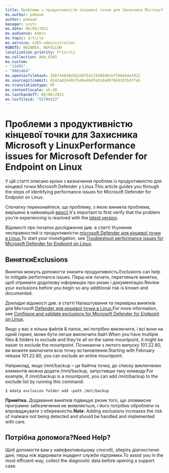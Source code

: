 ```yaml
---
title: Проблеми з продуктивністю кінцевої точки для Захисника Microsoft у Linux
ms.author: pebaum
author: pebaum
manager: scotv
ms.date: 06/04/2021
ms.audience: Admin
ms.topic: article
ms.service: o365-administration
ROBOTS: NOINDEX, NOFOLLOW
localization_priority: Priority
ms.collection: Adm_O365
ms.custom:
- "11491"
- "9001464"
ms.openlocfilehash: 268f44640d3b2d8764133560d0cbf500eb4afd22
ms.sourcegitcommit: 8242a824491f64be48dfe81da09766920fbd7feb
ms.translationtype: MT
ms.contentlocale: uk-UA
ms.lasthandoff: 06/06/2021
ms.locfileid: "52794222"
---
```

# <a name="performance-issues-for-microsoft-defender-for-endpoint-on-linux"></a><span data-ttu-id="dd90a-102">Проблеми з продуктивністю кінцевої точки для Захисника Microsoft у Linux</span><span class="sxs-lookup"><span data-stu-id="dd90a-102">Performance issues for Microsoft Defender for Endpoint on Linux</span></span>

<span data-ttu-id="dd90a-103">У цій статті описано кроки з визначення проблем із продуктивністю для кінцевої точки Microsoft Defender у Linux.</span><span class="sxs-lookup"><span data-stu-id="dd90a-103">This article guides you through the steps of identifying performance issues for Microsoft Defender for Endpoint on Linux.</span></span>

<span data-ttu-id="dd90a-104">Спочатку переконайтеся, що проблему, з якою виникла проблема, вирішено в найновішій [версії](/microsoft-365/security/defender-endpoint/linux-whatsnew).</span><span class="sxs-lookup"><span data-stu-id="dd90a-104">It's important to first verify that the problem you're experiencing is resolved with the [latest version](/microsoft-365/security/defender-endpoint/linux-whatsnew).</span></span> 

<span data-ttu-id="dd90a-105">Відомості про початок дослідження див. в статті Усунення несправностей із продуктивністю [microsoft Defender для кінцевої точки в Linux.](/microsoft-365/security/defender-endpoint/linux-support-perf)</span><span class="sxs-lookup"><span data-stu-id="dd90a-105">To start your investigation, see [Troubleshoot performance issues for Microsoft Defender for Endpoint on Linux](/microsoft-365/security/defender-endpoint/linux-support-perf).</span></span>

## <a name="exclusions"></a><span data-ttu-id="dd90a-106">Винятки</span><span class="sxs-lookup"><span data-stu-id="dd90a-106">Exclusions</span></span>

<span data-ttu-id="dd90a-107">Винятки можуть допомогти знизити продуктивність.</span><span class="sxs-lookup"><span data-stu-id="dd90a-107">Exclusions can help to mitigate performance issues.</span></span> <span data-ttu-id="dd90a-108">Перш ніж почати, перегляньте винятки, щоб отримати додаткову інформацію про ризик і документацію.</span><span class="sxs-lookup"><span data-stu-id="dd90a-108">Review your exclusions before you begin so any additional risk is known and documented.</span></span>

<span data-ttu-id="dd90a-109">Докладні відомості див. в статті Налаштування та перевірка винятків для Microsoft [Defender для кінцевої точки в Linux.](/microsoft-365/security/defender-endpoint/linux-exclusions)</span><span class="sxs-lookup"><span data-stu-id="dd90a-109">For more information, see [Configure and validate exclusions for Microsoft Defender for Endpoint on Linux](/microsoft-365/security/defender-endpoint/linux-exclusions).</span></span>

<span data-ttu-id="dd90a-110">Якщо у вас є кілька файлів & папок, які потрібно виключити, і всі вони на одній горині, може бути легше виключити байт.</span><span class="sxs-lookup"><span data-stu-id="dd90a-110">When you have multiple files & folders to exclude and they're all on the same mountpoint, it might be easier to exclude the mountpoint.</span></span> <span data-ttu-id="dd90a-111">Починаючи з лютого випуску 101.22.80, ви можете виключити всю точку встановлення.</span><span class="sxs-lookup"><span data-stu-id="dd90a-111">Starting with February release 101.22.80, you can exclude an entire mountpoint.</span></span>

<span data-ttu-id="dd90a-112">Наприклад, якщо /mnt/backup – це байтна точка, до списку виключених елементів можна додати /mnt/backup, запустивши таку команду:</span><span class="sxs-lookup"><span data-stu-id="dd90a-112">For example, if /mnt/backup is a mountpoint, you can add /mnt/backup to the exclude list by running this command:</span></span>

`$ mdatp exclusion folder add –path /mnt/backup`

<span data-ttu-id="dd90a-113">**Примітка.** Додавання винятків підвищує ризик того, що зловмисне програмне забезпечення не виявляється, і його потрібно обробляти та впроваджувати з обережністю.</span><span class="sxs-lookup"><span data-stu-id="dd90a-113">**Note**: Adding exclusions increases the risk of malware not being detected and should be handled and implemented with care.</span></span>

## <a name="need-help"></a><span data-ttu-id="dd90a-114">Потрібна допомога?</span><span class="sxs-lookup"><span data-stu-id="dd90a-114">Need Help?</span></span>

<span data-ttu-id="dd90a-115">Щоб допомогти вам у найефективнішому способі, зберіть діагностичні дані, перш ніж відкривати інцидент служби підтримки.</span><span class="sxs-lookup"><span data-stu-id="dd90a-115">To assist you in the most efficient way, collect the diagnostic data before opening a support case.</span></span>
